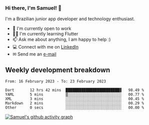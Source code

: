 ### Hi there, I'm Samuel! 👋

I'm a Brazilian junior app developer and technology enthusiast.

- 🏢 I'm currently open to work
- 👨‍💻 I'm currently learning Flutter
- 📫 Ask me about anything, I am happy to help :)
- 💻 Connect with me on [LinkedIn](https://www.linkedin.com/in/samuel-s-marques/)
- ✉ Send me an [e-mail](mailto:samuel.s.marques@protonmail.com)

## Weekly development breakdown
<!--START_SECTION:waka-->

```text
From: 16 February 2023 - To: 23 February 2023

Dart       12 hrs 42 mins  ████████████████████████▓   98.49 %
YAML       5 mins          ▒░░░░░░░░░░░░░░░░░░░░░░░░   00.77 %
XML        3 mins          ░░░░░░░░░░░░░░░░░░░░░░░░░   00.45 %
Markdown   2 mins          ░░░░░░░░░░░░░░░░░░░░░░░░░   00.29 %
Other      0 secs          ░░░░░░░░░░░░░░░░░░░░░░░░░   00.00 %
```

<!--END_SECTION:waka-->

[![Samuel's github activity graph](https://activity-graph.herokuapp.com/graph?username=samuel-s-marques&theme=react-dark)](https://github.com/samuel-s-marques)
